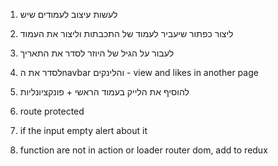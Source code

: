 1. לעשות עיצוב לעמודים שיש
2. ליצור כפתור שיעביר לעמוד של התכבתות וליצור את העמוד
3. לעבור על הגיל של היוזר לסדר את התאריך




     
4. לסדר את הnavbar והלינקים - view and likes in another page
6. להוסיף את הלייק בעמוד הראשי + פונקציונליות
9. route protected
10. if the input empty alert about it
11. function are not in action or loader router dom, add to redux



